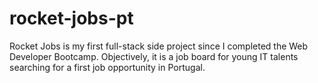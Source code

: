 # rocket-jobs-pt
Rocket Jobs is my first full-stack side project since I completed the Web Developer Bootcamp. Objectively, it is a job board for young IT talents searching for a first job opportunity in Portugal.
